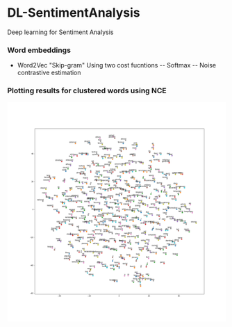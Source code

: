 # DL-SentimentAnalysis
Deep learning for Sentiment Analysis

### Word embeddings
- Word2Vec "Skip-gram" Using two cost fucntions
-- Softmax
-- Noise contrastive estimation

### Plotting results for clustered words using NCE
![alt text](https://raw.githubusercontent.com/MohamedFawzy/DL-SentimentAnalysis/master/tsne.png)
